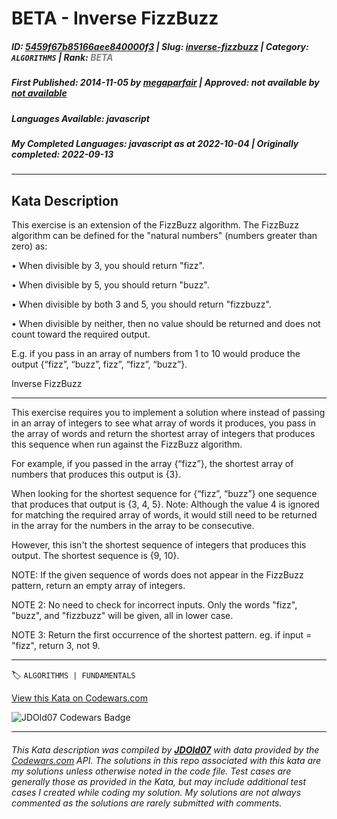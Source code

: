 # BETA - Inverse FizzBuzz

##### **ID**: [5459f67b85166aee840000f3](https://www.codewars.com/kata/5459f67b85166aee840000f3) | **Slug**: [inverse-fizzbuzz](https://www.codewars.com/kata/5459f67b85166aee840000f3) | **Category**: `ALGORITHMS` | **Rank**: <span style="color:grey">*BETA*</span>

##### **First Published**: 2014-11-05 ***by*** [megaparfair](https://www.codewars.com/users/megaparfair) | **Approved**: *not available* ***by*** [*not available*](*https://www.codewars.com*)

##### **Languages Available**: javascript

##### **My Completed Languages**: javascript ***as at*** 2022-10-04 | **Originally completed**: 2022-09-13

---

## Kata Description


This exercise is an extension of the FizzBuzz algorithm. The FizzBuzz algorithm can be defined for the "natural numbers" (numbers greater than zero) as:



•	When divisible by 3, you should return "fizz".



•	When divisible by 5, you should return "buzz".



•	When divisible by both 3 and 5, you should return "fizzbuzz".



•	When divisible by neither, then no value should be returned and does not count toward the required output.





E.g. if you pass in an array of numbers from 1 to 10 would produce the output {“fizz”, “buzz”, fizz”, “fizz”, “buzz”}.



Inverse FizzBuzz

----------------

This exercise requires you to implement a solution where instead of passing in an array of integers to see what array of words it produces, you pass in the array of words and return the shortest array of integers that produces this sequence when run against the FizzBuzz algorithm.



For example, if you passed in the array {“fizz”}, the shortest array of numbers that produces this output is {3}.



When looking for the shortest sequence for {“fizz”, “buzz”} one sequence that produces that output is {3, 4, 5}. Note: Although the value 4 is ignored for matching the required array of words, it would still need to be returned in the array for the numbers in the array to be consecutive.



However, this isn't the shortest sequence of integers that produces this output. The shortest sequence is {9, 10}.



NOTE: If the given sequence of words does not appear in the FizzBuzz pattern, return an empty array of integers.



NOTE 2: No need to check for incorrect inputs. Only the words "fizz", "buzz", and "fizzbuzz" will be given, all in lower case.



NOTE 3: Return the first occurrence of the shortest pattern. eg. if input = "fizz", return 3, not 9.



---


🏷 `ALGORITHMS | FUNDAMENTALS`


[View this Kata on Codewars.com](https://www.codewars.com/kata/5459f67b85166aee840000f3)

![](https://www.codewars.com/users/jdold07/badges/large "JDOld07 Codewars Badge")

---

###### *This Kata description was compiled by [**JDOld07**](https://tpstech.dev) with data provided by the [Codewars.com](https://www.codewars.com) API.  The solutions in this repo associated with this kata are my solutions unless otherwise noted in the code file.  Test cases are generally those as provided in the Kata, but may include additional test cases I created while coding my solution.  My solutions are not always commented as the solutions are rarely submitted with comments.*
